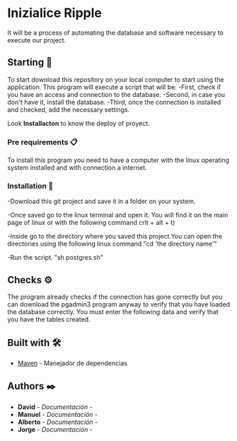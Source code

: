 # Inizialice Ripple

It will be a process of automating the database and software necessary to execute our project.

## Starting 🚀

To start download this repository on your local computer to start using the application.
This program will execute a script that will be:
  -First, check if you have an access and connection to the database.
  -Second, in case you don't have it, install the database.
  -Third, once the connection is installed and checked, add the necessary settings.

Look **Installacton** to know the deploy of proyect.

### Pre requirements 📋

To install this program you need to have a computer with the linux operating system installed and with connection a internet. 

### Installation 🔧

-Download this git project and save it in a folder on your system.

-Once saved go to the linux terminal and open it. You will find it on the main page of linux or with the following command crlt + alt + t)

-Inside go to the directory where you saved this project.You can open the directories using the following linux command "cd  'the directory name'" 

-Run the script. "sh postgres.sh"

## Checks ⚙️

The program already checks if the connection has gone correctly but you can download the pgadmin3 program anyway to verify that you have loaded the database correctly.
You must enter the following data and verify that you have the tables created.

## Built with 🛠️

* [Maven](https://maven.apache.org/) - Manejador de dependencias


## Authors ✒️

* **David** - *Documentación* - 
* **Manuel** - *Documentación* - 
* **Alberto** - *Documentación* - 
* **Jorge** - *Documentación* -
 
